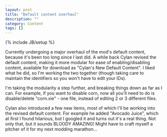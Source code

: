 ```yaml
---
layout: post
title: "Default content overhaul"
description: ""
category: Content
tags: []
---
```

{% include JB/setup %}

Currently undergoing a major overhaul of the mod's default content, because it's been too long since I last did. A while back Cylan revised the default content, making it more modular for ease of enabling/disabling content, available for download as "Cylan's New Default Content". I liked what he did, so I'm working the two together (though taking care to maintain the identifiers so you won't have to edit your IDs). 

<!--more-->

I'm taking the modularity a step further, and breaking things down as far as I can. For example, if you want to disable corn, now all you'll need to do is disable/delete "corn.xie" - one file, instead of editing 2 or 3 different files.

Cylan also introduced a few new items, most of which I'll be working into the revised default content. For example he added "Avocado Juice", which at first I found hilarious, but I googled it and turns out it's a real thing. Not only that, but it sounds BLOODY AMAZING! Might have to craft myself a pitcher of it for my next modding marathon...